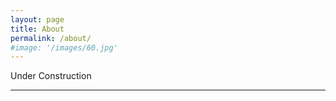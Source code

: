 ```yaml
---
layout: page
title: About
permalink: /about/
#image: '/images/60.jpg'
---
```


Under Construction

<hr>